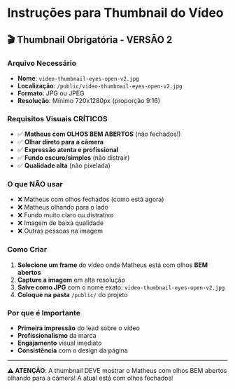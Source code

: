 # Instruções para Thumbnail do Vídeo

## 🎬 **Thumbnail Obrigatória - VERSÃO 2**

### **Arquivo Necessário**
- **Nome**: `video-thumbnail-eyes-open-v2.jpg`
- **Localização**: `/public/video-thumbnail-eyes-open-v2.jpg`
- **Formato**: JPG ou JPEG
- **Resolução**: Mínimo 720x1280px (proporção 9:16)

### **Requisitos Visuais CRÍTICOS**
- ✅ **Matheus com OLHOS BEM ABERTOS** (não fechados!)
- ✅ **Olhar direto para a câmera**
- ✅ **Expressão atenta e profissional**
- ✅ **Fundo escuro/simples** (não distrair)
- ✅ **Qualidade alta** (não pixelada)

### **O que NÃO usar**
- ❌ Matheus com olhos fechados (como está agora)
- ❌ Matheus olhando para o lado
- ❌ Fundo muito claro ou distrativo
- ❌ Imagem de baixa qualidade
- ❌ Outras pessoas na imagem

### **Como Criar**
1. **Selecione um frame** do vídeo onde Matheus está com olhos **BEM abertos**
2. **Capture a imagem** em alta resolução
3. **Salve como JPG** com o nome exato: `video-thumbnail-eyes-open-v2.jpg`
4. **Coloque na pasta** `/public/` do projeto

### **Por que é Importante**
- **Primeira impressão** do lead sobre o vídeo
- **Profissionalismo** da marca
- **Engajamento** visual imediato
- **Consistência** com o design da página

---

**⚠️ ATENÇÃO**: A thumbnail DEVE mostrar o Matheus com olhos BEM abertos olhando para a câmera! A atual está com olhos fechados!
